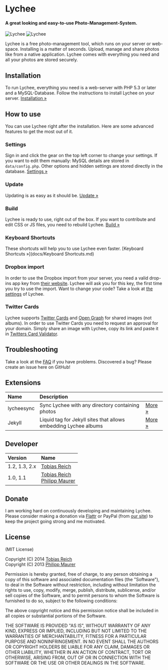 # Lychee

#### A great looking and easy-to-use Photo-Management-System.

![Lychee](http://l.electerious.com/uploads/big/136b4779d133a94666d5f0d151b8ea2f.png)
![Lychee](http://l.electerious.com/uploads/big/580f1300f884c330fa34b652decb0571.png)

Lychee is a free photo-management tool, which runs on your server or web-space. Installing is a matter of seconds. Upload, manage and share photos like from a native application. Lychee comes with everything you need and all your photos are stored securely.

## Installation

To run Lychee, everything you need is a web-server with PHP 5.3 or later and a MySQL-Database. Follow the instructions to install Lychee on your server. [Installation &#187;](docs/Installation.md)

## How to use

You can use Lychee right after the installation. Here are some advanced features to get the most out of it.

### Settings

Sign in and click the gear on the top left corner to change your settings. If you want to edit them manually: MySQL details are stored in `data/config.php`. Other options and hidden settings are stored directly in the database. [Settings &#187;](docs/Settings.md)

### Update

Updating is as easy as it should be.  [Update &#187;](docs/Update.md)

### Build

Lychee is ready to use, right out of the box. If you want to contribute and edit CSS or JS files, you need to rebuild Lychee. [Build &#187;](docs/Build.md)

### Keyboard Shortcuts

These shortcuts will help you to use Lychee even faster. [Keyboard Shortcuts &#187;](docs/Keyboard Shortcuts.md)

### Dropbox import

In order to use the Dropbox import from your server, you need a valid drop-ins app key from [their website](https://www.dropbox.com/developers/apps/create). Lychee will ask you for this key, the first time you try to use the import. Want to change your code? Take a look at [the settings](docs/Settings.md) of Lychee.

### Twitter Cards

Lychee supports [Twitter Cards](https://dev.twitter.com/docs/cards) and [Open Graph](http://opengraphprotocol.org) for shared images (not albums). In order to use Twitter Cards you need to request an approval for your domain. Simply share an image with Lychee, copy its link and paste it in [Twitters Card Validator](https://dev.twitter.com/docs/cards/validation/validator).

## Troubleshooting

Take a look at the [FAQ](docs/FAQ.md) if you have problems. Discovered a bug? Please create an issue here on GitHub!

## Extensions

| Name | Description | |
|:-----------|:------------|:------------|
| lycheesync | Sync Lychee with any directory containing photos | [More &#187;](https://github.com/GustavePate/lycheesync) |
| Jekyll | Liquid tag for Jekyll sites that allows embedding Lychee albums | [More &#187;](https://gist.github.com/tobru/9171700) |

## Developer
| Version | Name |
|:-----------|:------------|
| 1.2, 1.3, 2.x | [Tobias Reich](http://electerious.com)|
| 1.0, 1.1 | [Tobias Reich](http://electerious.com)<br>[Philipp Maurer](http://phinal.net) |

## Donate

I am working hard on continuously developing and maintaining Lychee. Please consider making a donation via [Flattr](https://flattr.com/submit/auto?user_id=electerious&url=http%3A%2F%2Flychee.electerious.com&title=Lychee&category=software) or PayPal (from [our site](http://lychee.electerious.com/)) to keep the project going strong and me motivated.

## License

(MIT License)

Copyright (C) 2014 [Tobias Reich](http://electerious.com)  
Copyright (C) 2013 [Philipp Maurer](http://phinal.net)  

Permission is hereby granted, free of charge, to any person obtaining a copy of this software and associated documentation files (the "Software"), to deal in the Software without restriction, including without limitation the rights to use, copy, modify, merge, publish, distribute, sublicense, and/or sell copies of the Software, and to permit persons to whom the Software is furnished to do so, subject to the following conditions:

The above copyright notice and this permission notice shall be included in all copies or substantial portions of the Software.

THE SOFTWARE IS PROVIDED "AS IS", WITHOUT WARRANTY OF ANY KIND, EXPRESS OR IMPLIED, INCLUDING BUT NOT LIMITED TO THE WARRANTIES OF MERCHANTABILITY, FITNESS FOR A PARTICULAR PURPOSE AND NONINFRINGEMENT. IN NO EVENT SHALL THE AUTHORS OR COPYRIGHT HOLDERS BE LIABLE FOR ANY CLAIM, DAMAGES OR OTHER LIABILITY, WHETHER IN AN ACTION OF CONTRACT, TORT OR OTHERWISE, ARISING FROM, OUT OF OR IN CONNECTION WITH THE SOFTWARE OR THE USE OR OTHER DEALINGS IN THE SOFTWARE.
